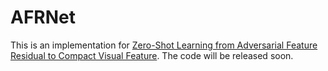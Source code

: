 # AFRNet
This is an implementation for [Zero-Shot Learning from Adversarial Feature Residual to Compact Visual Feature](https://www.aaai.org/Papers/AAAI/2020GB/AAAI-LiuL.3879.pdf).
The code will be released soon.
